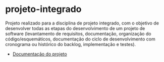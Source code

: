 # projeto-integrado

Projeto realizado para a disciplina de projeto integrado, com o objetivo de  desenvolver todas as etapas do desenvolvimento de um projeto de software (levantamento de requisitos,  documentação, organização do código/esquemáticos, documentação do ciclo de desenvolvimento com cronograma ou histórico do backlog, implementação e testes).

- [Documentação do projeto](https://luisfelipe998.github.io/projeto-integrado)